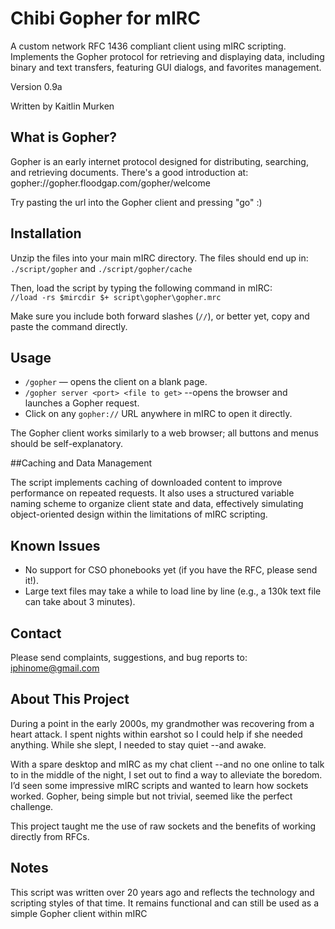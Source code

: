  # Chibi Gopher for mIRC

A custom network RFC 1436 compliant client using mIRC scripting. Implements the Gopher protocol for retrieving and displaying data, including binary and text transfers, featuring GUI dialogs, and favorites management.

Version 0.9a

Written by Kaitlin Murken

## What is Gopher?

Gopher is an early internet protocol designed for distributing, searching, and retrieving documents. There's a good introduction at: gopher://gopher.floodgap.com/gopher/welcome 

Try pasting the url into the Gopher client and pressing "go" :)

## Installation

Unzip the files into your main mIRC directory. The files should end up in:  
`./script/gopher` and `./script/gopher/cache`

Then, load the script by typing the following command in mIRC:  
`//load -rs $mircdir $+ script\gopher\gopher.mrc`  

Make sure you include both forward slashes (`//`), or better yet, copy and paste the command directly.

## Usage

- `/gopher` — opens the client on a blank page.  
- `/gopher server <port> <file to get>` --opens the browser and launches a Gopher request.  
- Click on any `gopher://` URL anywhere in mIRC to open it directly.

The Gopher client works similarly to a web browser; all buttons and menus should be self-explanatory.

##Caching and Data Management

The script implements caching of downloaded content to improve performance on repeated requests. It also uses a structured variable naming scheme to organize client state and data, effectively simulating object-oriented design within the limitations of mIRC scripting.

## Known Issues

- No support for CSO phonebooks yet (if you have the RFC, please send it!).  
- Large text files may take a while to load line by line (e.g., a 130k text file can take about 3 minutes).

## Contact

Please send complaints, suggestions, and bug reports to:  
iphinome@gmail.com

## About This Project

During a point in the early 2000s, my grandmother was recovering from a heart attack. I spent nights within earshot so I could help if she needed anything. While she slept, I needed to stay quiet --and awake.

With a spare desktop and mIRC as my chat client --and no one online to talk to in the middle of the night, I set out to find a way to alleviate the boredom. I’d seen some impressive mIRC scripts and wanted to learn how sockets worked. Gopher, being simple but not trivial, seemed like the perfect challenge.

This project taught me the use of raw sockets and the benefits of working directly from RFCs.

## Notes

This script was written over 20 years ago and reflects the technology and scripting styles of that time. It remains functional and can still be used as a simple Gopher client within mIRC
